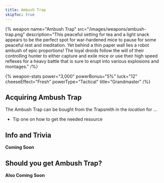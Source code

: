 ```yaml
---
title: Ambush Trap
skipToc: true
---
```


{% weapon
 name="Ambush Trap"
 src="/images/weapons/ambush-trap.png"
 description="This peaceful setting for tea and a light snack appears to be the perfect spot for war-hardened mice to pause for some peaceful rest and meditation. Yet behind a thin paper wall lies a robot ambush of epic proportions! The loyal droids follow the will of their controlling hunter to either capture and exile mice or use their high speed reflexes for a heavy battle that is sure to erupt into various explosions and montages."
/%}

{% weapon-stats
 power="3,000"
 powerBonus="5%"
 luck="12"
 cheeseEffect="Fresh"
 powerType="Tactical"
 title="Grandmaster"
/%}

## Acquiring Ambush Trap

The Ambush Trap can be bought from the Trapsmith in the *location* for ...

- Tip one on how to get the needed resource

## Info and Trivia

**Coming Soon**

## Should you get Ambush Trap?

**Also Coming Soon**
